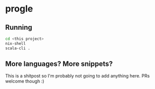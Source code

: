 # progle

## Running

```bash
cd <this project>
nix-shell
scala-cli .
```

## More languages? More snippets?

This is a shitpost so I'm probably not going to add anything here. PRs welcome though :)
